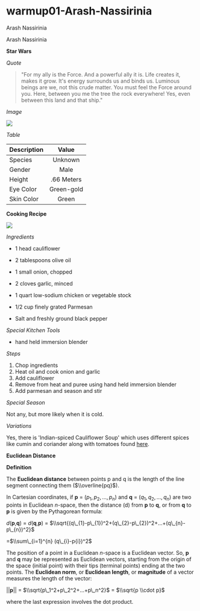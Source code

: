 warmup01-Arash-Nassirinia
================
Arash Nassirinia

Arash Nassirinia

**Star Wars**

*Quote*

> "For my ally is the Force. And a powerful ally it is. Life creates it, makes it grow. It's energy surrounds us and binds us. Luminous beings are we, not this crude matter. You must feel the Force around you. Here, between you me the tree the rock everywhere! Yes, even between this land and that ship."

*Image*

![](https://vignette.wikia.nocookie.net/starwars/images/d/d6/Yoda_SWSB.png/revision/latest/scale-to-width-down/500?cb=20150206140125)

*Table*

| Description |    Value   |
|:------------|:----------:|
| Species     |   Unknown  |
| Gender      |    Male    |
| Height      | .66 Meters |
| Eye Color   | Green-gold |
| Skin Color  |    Green   |

**Cooking Recipe**

![](https://smittenkitchendotcom.files.wordpress.com/2006/09/silky-cauliflower-soup1.jpg?w=1024)

*Ingredients*

-   1 head cauliflower

-   2 tablespoons olive oil

-   1 small onion, chopped

-   2 cloves garlic, minced

-   1 quart low-sodium chicken or vegetable stock

-   1/2 cup finely grated Parmesan

-   Salt and freshly ground black pepper

*Special Kitchen Tools*

-   hand held immersion blender

*Steps*

1.  Chop ingredients
2.  Heat oil and cook onion and garlic
3.  Add cauliflower
4.  Remove from heat and puree using hand held immersion blender
5.  Add parmesan and season and stir

*Special Season*

Not any, but more likely when it is cold.

*Variations*

Yes, there is 'Indian-spiced Cauliflower Soup' which uses different spices like cumin and coriander along with tomatoes found [here](https://smittenkitchen.com/2016/09/indian-spiced-cauliflower-soup/).

**Euclidean Distance**

**Definition**

The **Euclidean distance** between points p and q is the length of the line segment connecting them ($\\overline{pq}$).

In Cartesian coordinates, if **p** = (*p*<sub>1</sub>, *p*<sub>2</sub>, ..., *p*<sub>*n*</sub>) and **q** = (*q*<sub>1</sub>, *q*<sub>2</sub>, ..., *q*<sub>*n*</sub>) are two points in Euclidean *n*-space, then the distance (d) from **p** to **q**, or from **q** to **p** is given by the Pythagorean formula:

*d*(**p**,**q**) = *d*(**q**,**p**) = $\\sqrt{(q\_{1}-p\_{1})^2+(q\_{2}-p\_{2})^2+...+(q\_{n}-p\_{n})^2}$

=$\\sum\_{i=1}^{n} (q\_{i}-p{i})^2$

The position of a point in a Euclidean *n*-space is a Euclidean vector. So, **p** and **q** may be represented as Euclidean vectors, starting from the origin of the space (initial point) with their tips (terminal points) ending at the two points. The **Euclidean norm**, or **Euclidean length**, or **magnitude** of a vector measures the length of the vector:

||**p**|| = $\\sqrt{p\_1^2+p\_2^2+...+p\_n^2}$ = $\\sqrt{p \\cdot p}$

where the last expression involves the dot product.
